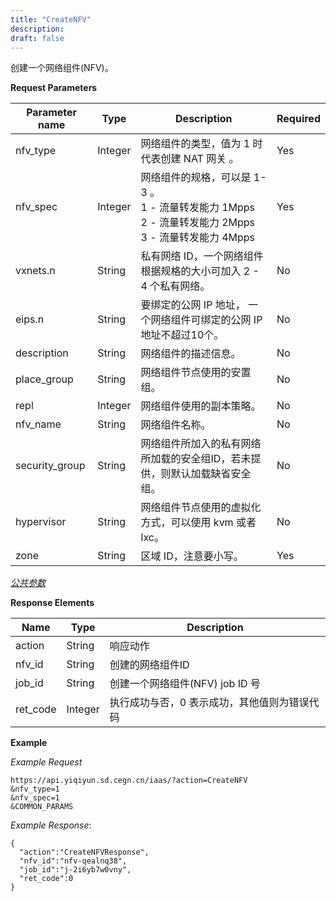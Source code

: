 ```yaml
---
title: "CreateNFV"
description: 
draft: false
---
```




创建一个网络组件(NFV)。

**Request Parameters**

| Parameter name | Type | Description | Required |
| --- | --- | --- | --- |
| nfv_type | Integer | 网络组件的类型，值为 1 时代表创建 NAT 网关 。 | Yes |
| nfv_spec | Integer | 网络组件的规格，可以是 1-3 。<br/> 1 - 流量转发能力 1Mpps  <br/> 2 - 流量转发能力 2Mpps <br/> 3 - 流量转发能力 4Mpps| Yes |
| vxnets.n | String | 私有网络 ID，一个网络组件根据规格的大小可加入 2 - 4 个私有网络。 | No |
| eips.n | String | 要绑定的公网 IP 地址， 一个网络组件可绑定的公网 IP 地址不超过10个。 | No |
| description | String | 网络组件的描述信息。 | No |
| place_group | String | 网络组件节点使用的安置组。 | No |
| repl | Integer | 网络组件使用的副本策略。 | No |
| nfv_name | String | 网络组件名称。 | No |
| security_group | String | 网络组件所加入的私有网络所加载的安全组ID，若未提供，则默认加载缺省安全组。 | No |
| hypervisor | String | 网络组件节点使用的虚拟化方式，可以使用 kvm 或者　lxc。 | No |
| zone | String | 区域 ID，注意要小写。 | Yes |

[_公共参数_](../../../parameters/)

**Response Elements**

| Name | Type | Description |
| --- | --- | --- |
| action | String | 响应动作 |
| nfv_id | String | 创建的网络组件ID |
| job_id | String | 创建一个网络组件(NFV) job ID 号 |
| ret_code | Integer | 执行成功与否，0 表示成功，其他值则为错误代码 |

**Example**

_Example Request_

```
https://api.yiqiyun.sd.cegn.cn/iaas/?action=CreateNFV
&nfv_type=1
&nfv_spec=1
&COMMON_PARAMS
```

_Example Response_:

```
{
  "action":"CreateNFVResponse",
  "nfv_id":"nfv-qealnq38",
  "job_id":"j-2i6yb7w0vny",
  "ret_code":0
}
```
